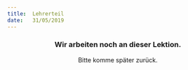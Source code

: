 ```yaml
---
title:  Lehrerteil
date:   31/05/2019
---
```


### <center>Wir arbeiten noch an dieser Lektion.</center>
<center>Bitte komme später zurück.</center>